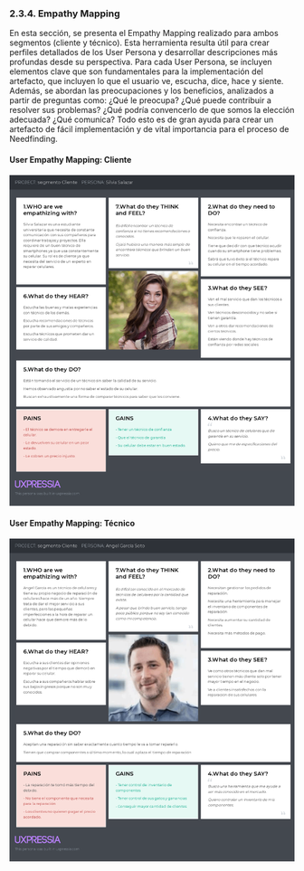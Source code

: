 ### 2.3.4. Empathy Mapping

En esta sección, se presenta el Empathy Mapping realizado para ambos segmentos (cliente y técnico). Esta herramienta resulta útil para crear perfiles detallados de los User Persona y desarrollar descripciones más profundas desde su perspectiva. Para cada User Persona, se incluyen elementos clave que son fundamentales para la implementación del artefacto, que incluyen lo que el usuario ve, escucha, dice, hace y siente. Además, se abordan las preocupaciones y los beneficios, analizados a partir de preguntas como: ¿Qué le preocupa? ¿Qué puede contribuir a resolver sus problemas? ¿Qué podría convencerlo de que somos la elección adecuada? ¿Qué comunica? Todo esto es de gran ayuda para crear un artefacto de fácil implementación y de vital importancia para el proceso de Needfinding.  

#### User Empathy Mapping: Cliente

![texto_alternativo](ImgUsersPersonas/ClienteEmpathyMap.png)

#### User Empathy Mapping: Técnico

![texto_alternativo](ImgUsersPersonas/TecnicoEmpathyMap.png)